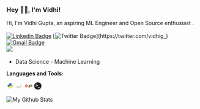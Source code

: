 ### Hey 👋🏽, I'm Vidhi!
<!-- <br/>

<a href="https://twitter.com/vidhig_">
  <img align="left" alt="Vidhi Gupta | Twitter" width="22px" src="https://cdn.jsdelivr.net/npm/simple-icons@v3/icons/twitter.svg" />
</a>
<a href="https://www.linkedin.com/in/vidhigupta9/">
  <img align="left" alt="LinkdeIN" width="22px" src="https://cdn.jsdelivr.net/npm/simple-icons@v3/icons/linkedin.svg" />
</a>
--> 


Hi, I'm Vidhi Gupta, an aspiring ML Engineer and Open Source enthusiast . <br> <br> 
[![Linkedin Badge](https://img.shields.io/badge/-VidhiGupta-blue?style=social&logo=Linkedin&logoColor=blue&link=https://www.linkedin.com/in/vidhigupta9)](https://www.linkedin.com/in/vidhigupta9/)
[![Twitter Badge](http://img.shields.io/badge/-@vidhig_-1ca0f1?style=social&logo=twitter&logoColor=blue&link=https://twitter.com/vidhig_)](https://twitter.com/vidhig_) 
[![Gmail Badge](https://img.shields.io/badge/-GMail-c14438?style=social&logo=Gmail&logoColor=red&link=mailto:gvidhi9@gmail.com)](mailto:gvidhi9@gmail.com)
<br />
![](https://visitor-badge.glitch.me/badge?page_id=vidhigupta9.vidhigupta9)  <br> 



- Data Science - Machine Learning 


**Languages and Tools:**  


<code><img height="20" src="https://raw.githubusercontent.com/github/explore/80688e429a7d4ef2fca1e82350fe8e3517d3494d/topics/python/python.png"></code>
<code><img height="20" src="https://raw.githubusercontent.com/github/explore/80688e429a7d4ef2fca1e82350fe8e3517d3494d/topics/mysql/mysql.png"></code>
<code><img height="20" src="https://raw.githubusercontent.com/github/explore/80688e429a7d4ef2fca1e82350fe8e3517d3494d/topics/git/git.png"></code>
<code><img height="20" src="https://raw.githubusercontent.com/github/explore/80688e429a7d4ef2fca1e82350fe8e3517d3494d/topics/terminal/terminal.png"></code>

![My Github Stats](https://github-readme-stats.vercel.app/api?username=vidhigupta9&show_icons=true&hide_border=true)

<!---
vidhigupta9/vidhigupta9 is a ✨ special ✨ repository because its `README.md` (this file) appears on your GitHub profile.
You can click the Preview link to take a look at your changes.
--->
